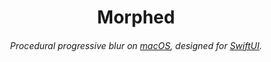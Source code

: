 <h1 align="center">Morphed</h1>

<h6 align="center">Procedural progressive blur on <ins>macOS</ins>, designed for <ins>SwiftUI</ins>.</h6>
